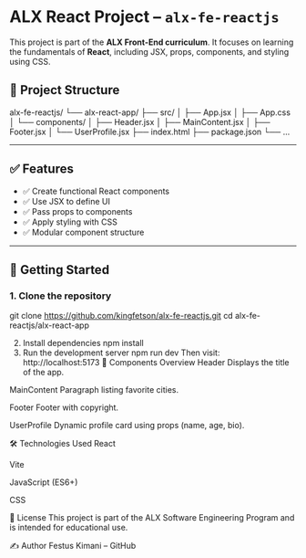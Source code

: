 # ALX React Project – `alx-fe-reactjs`

This project is part of the **ALX Front-End curriculum**. It focuses on learning the fundamentals of **React**, including JSX, props, components, and styling using CSS.

## 📁 Project Structure

alx-fe-reactjs/
└── alx-react-app/
├── src/
│ ├── App.jsx
│ ├── App.css
│ └── components/
│ ├── Header.jsx
│ ├── MainContent.jsx
│ ├── Footer.jsx
│ └── UserProfile.jsx
├── index.html
├── package.json
└── ...


---

## ✅ Features

- ✅ Create functional React components
- ✅ Use JSX to define UI
- ✅ Pass props to components
- ✅ Apply styling with CSS
- ✅ Modular component structure

---

## 🚀 Getting Started

### 1. Clone the repository
git clone https://github.com/kingfetson/alx-fe-reactjs.git
cd alx-fe-reactjs/alx-react-app

2. Install dependencies
      npm install
3. Run the development server
      npm run dev
Then visit: http://localhost:5173
🧩 Components Overview
Header
Displays the title of the app.

MainContent
Paragraph listing favorite cities.

Footer
Footer with copyright.

UserProfile
Dynamic profile card using props (name, age, bio).

🛠 Technologies Used
React

Vite

JavaScript (ES6+)

CSS

📜 License
This project is part of the ALX Software Engineering Program and is intended for educational use.

✍️ Author
Festus Kimani – GitHub
